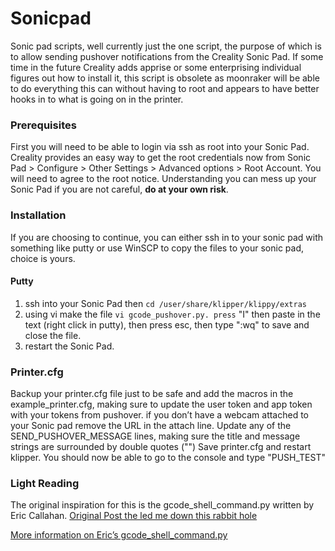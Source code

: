 # Sonicpad
Sonic pad scripts, well currently just the one script, the purpose of which is to allow sending pushover notifications from the Creality Sonic Pad. If some time in the future Creality adds apprise or some enterprising individual figures out how to install it, this script is obsolete as moonraker will be able to do everything this can without having to root and appears to have better hooks in to what is going on in the printer. 

### Prerequisites 
First you will need to be able to login via ssh as root into your Sonic Pad. Creality provides an easy way to get the root credentials now from Sonic Pad > Configure > Other Settings > Advanced options > Root Account. You will need to agree to the root notice. Understanding you can mess up your Sonic Pad if you are not careful, **do at your own risk**.

### Installation
If you are choosing to continue, you can either ssh in to your sonic pad with something like putty or use WinSCP to copy the files to your sonic pad, choice is yours. 
#### Putty
1. ssh into your Sonic Pad then `cd /user/share/klipper/klippy/extras`
2. using vi make the file `vi gcode_pushover.py. press` "I" then paste in the text (right click in putty), then press esc, then type ":wq" to save and close the file.
3. restart the Sonic Pad.

### Printer.cfg 
Backup your printer.cfg file just to be safe and add the macros in the example_printer.cfg, making sure to update the user token and app token with your tokens from pushover. if you don’t have a webcam attached to your Sonic pad remove the URL in the attach line. Update any of the SEND_PUSHOVER_MESSAGE lines, making sure the title and message strings are surrounded by double quotes ("")
Save printer.cfg and restart klipper. You should now be able to go to the console and type "PUSH_TEST"

### Light Reading
The original inspiration for this is the gcode_shell_command.py written by Eric Callahan. 
[Original Post the led me down this rabbit hole]( https://www.teamfdm.com/forums/topic/816-howto-pushover-notifications-for-completed-prints-to-your-phone/)

[More information on Eric’s gcode_shell_command.py]( https://github.com/th33xitus/kiauh/blob/master/docs/gcode_shell_command.md)
